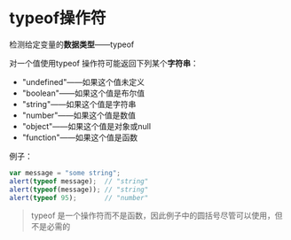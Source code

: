 # typeof操作符

检测给定变量的**数据类型**——typeof

对一个值使用typeof 操作符可能返回下列某个**字符串**：

- "undefined"——如果这个值未定义
- "boolean"——如果这个值是布尔值
- "string"——如果这个值是字符串
- "number"——如果这个值是数值
- "object"——如果这个值是对象或null
- "function"——如果这个值是函数

例子：

```javascript
var message = "some string";
alert(typeof message);  // "string"
alert(typeof(message)); // "string"
alert(typeof 95); 		// "number"
```

> typeof 是一个操作符而不是函数，因此例子中的圆括号尽管可以使用，但不是必需的